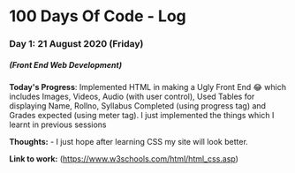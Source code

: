 # 100 Days Of Code - Log

### Day 1: 21 August 2020 (Friday)
##### (Front End Web Development)

**Today's Progress**: 
Implemented HTML in making a Ugly Front End 😂 which includes Images, Videos, Audio (with user control), Used Tables for displaying Name, Rollno, Syllabus Completed (using progress tag) and Grades expected (using meter tag). 
I just implemented the things which I learnt in previous sessions

**Thoughts:** - I just hope after learning CSS my site will look better.

**Link to work:** (https://www.w3schools.com/html/html_css.asp)
